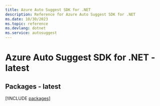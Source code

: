 ```yaml
---
title: Azure Auto Suggest SDK for .NET
description: Reference for Azure Auto Suggest SDK for .NET
ms.date: 10/30/2023
ms.topic: reference
ms.devlang: dotnet
ms.service: autosuggest
---
```

# Azure Auto Suggest SDK for .NET - latest
## Packages - latest
[!INCLUDE [packages](auto-suggest-index.md)]